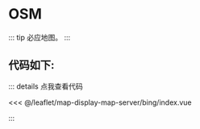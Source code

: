 <script setup>
import Map from './index.vue'
</script>
# OSM

::: tip
必应地图。
:::

<Map />

## 代码如下:

::: details 点我查看代码

<<< @/leaflet/map-display-map-server/bing/index.vue

:::
